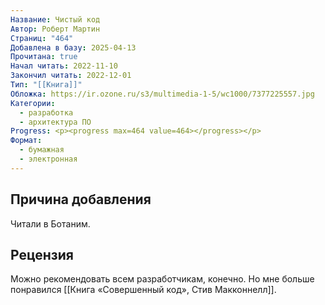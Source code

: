```yaml
---
Название: Чистый код
Автор: Роберт Мартин
Страниц: "464"
Добавлена в базу: 2025-04-13
Прочитана: true
Начал читать: 2022-11-10
Закончил читать: 2022-12-01
Тип: "[[Книга]]"
Обложка: https://ir.ozone.ru/s3/multimedia-1-5/wc1000/7377225557.jpg
Категории:
  - разработка
  - архитектура ПО
Progress: <p><progress max=464 value=464></progress></p>
Формат:
  - бумажная
  - электронная
---
```

## Причина добавления

Читали в Ботаним.

## Рецензия

Можно рекомендовать всем разработчикам, конечно. Но мне больше понравился [[Книга «Совершенный код», Стив Макконнелл]].
